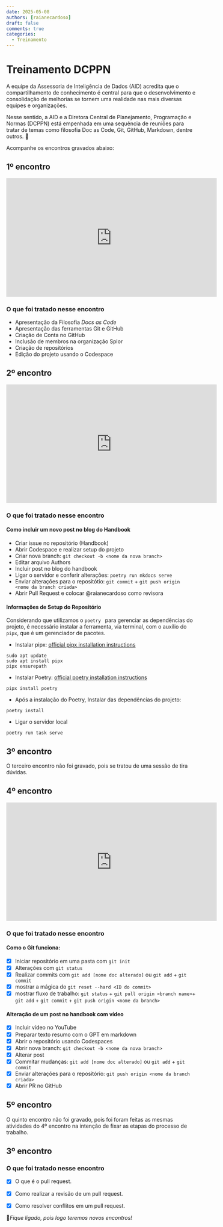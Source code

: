 ```yaml
---
date: 2025-05-08
authors: [raianecardoso]
draft: false
comments: true
categories:
  - Treinamento
---
```


# Treinamento DCPPN

A equipe da Assessoria de Inteligência de Dados (AID) acredita que o compartilhamento de conhecimento é central para que o desenvolvimento e consolidação de melhorias se tornem uma realidade nas mais diversas equipes e organizações.


<!-- more -->

Nesse sentido, a AID  e a Diretora Central de Planejamento, Programação e Normas (DCPPN) está empenhada em uma sequência de reuniões para tratar de temas como filosofia Doc as Code, Git, GitHub, Markdown, dentre outros. :rocket:

Acompanhe os encontros gravados abaixo:

## 1º encontro

<iframe width="560" height="315" src="https://www.youtube.com/embed/W1ixJnWQaP4?si=Fn2I_m5zSTAzaqV-" title="YouTube video player" frameborder="0" allow="accelerometer; autoplay; clipboard-write; encrypted-media; gyroscope; picture-in-picture; web-share" referrerpolicy="strict-origin-when-cross-origin" allowfullscreen></iframe>

### O que foi tratado nesse encontro

- Apresentação da Filosofia _Docs as Code_
- Apresentação das ferramentas Git e GitHub
- Criação de Conta no GitHub
- Inclusão de membros na organização Splor
- Criação de repositórios
- Edição do projeto usando o Codespace

## 2º encontro

<iframe width="560" height="315" src="https://www.youtube.com/embed/9WYeziycXXE?si=F-3dgv0idzX508eJ" title="YouTube video player" frameborder="0" allow="accelerometer; autoplay; clipboard-write; encrypted-media; gyroscope; picture-in-picture; web-share" referrerpolicy="strict-origin-when-cross-origin" allowfullscreen></iframe>

### O que foi tratado nesse encontro

#### Como incluir um novo post no blog do Handbook
- Criar issue no repositório (Handbook)
- Abrir Codespace e realizar setup do projeto
- Criar nova branch: `git checkout -b <nome da nova branch>`
- Editar arquivo Authors
- Incluir post no blog do handbook 
- Ligar o servidor e conferir alterações: `poetry run mkdocs serve`
- Enviar alterações para o repositótio: `git commit` + `git push origin <nome da branch criada>` 
- Abrir Pull Request e colocar @raianecardoso como revisora

#### Informações de Setup do Repositório
Considerando que utilizamos o `poetry ` para gerenciar as dependências do projeto, é necessário  instalar a ferramenta, via terminal, com o auxílio do `pipx`, que é um gerenciador de pacotes.

- Instalar pipx: [official pipx installation instructions](https://pipx.pypa.io/stable/installation/)
```
sudo apt update
sudo apt install pipx
pipx ensurepath
```
- Instalar Poetry: [official poetry installation instructions](https://python-poetry.org/docs/#installation)
```
pipx install poetry
```
- Após a instalação do Poetry, Instalar das dependências do projeto:
```
poetry install
```
- Ligar o servidor local
```
poetry run task serve
```

## 3º encontro
O terceiro encontro não foi gravado, pois se tratou de uma sessão de tira dúvidas. 

## 4º encontro

<iframe width="560" height="315" src="https://www.youtube.com/embed/Fu44-25Sdk8?si=bzYS97uCgZB0iK_4" title="YouTube video player" frameborder="0" allow="accelerometer; autoplay; clipboard-write; encrypted-media; gyroscope; picture-in-picture; web-share" referrerpolicy="strict-origin-when-cross-origin" allowfullscreen></iframe>

### O que foi tratado nesse encontro

#### Como o Git funciona:
- [x] Iniciar repositório em uma pasta com `git init`
- [x] Alterações com `git status`
- [x] Realizar commits com `git add [nome doc alterado]` ou `git add` + `git commit` 
- [x] mostrar a mágica do `git reset --hard <ID do commit>`
- [x] mostrar fluxo de trabalho: `git status` + `git pull origin <branch name>`+ `git add` + `git commit` + `git push origin <nome da branch>`

#### Alteração de um post no handbook com vídeo

- [x] Incluir vídeo no YouTube
- [x] Preparar texto resumo com o GPT em markdown
- [x] Abrir o repositório usando Codespaces
- [x] Abrir nova branch: `git checkout -b <nome da nova branch>` 
- [x] Alterar post
- [x] Commitar mudanças: `git add [nome doc alterado]` ou `git add` + `git commit`
- [x] Enviar alterações para o repositório: `git push origin <nome da branch criada>`
- [x] Abrir PR no GitHub

## 5º encontro
O quinto encontro não foi gravado, pois foi foram feitas as mesmas atividades do 4º encontro na intenção de fixar as etapas do processo de trabalho.

## 3º encontro

### O que foi tratado nesse encontro

- [x] O que é o pull request.
- [x] Como realizar a revisão de um pull request.
- [x] Como resolver conflitos em um pull request.


🚨_Fique ligado, pois logo teremos novos encontros!_ 